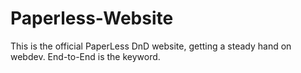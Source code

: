 # Paperless-Website
This is the official PaperLess DnD website, getting a steady hand on webdev. End-to-End is the keyword.
